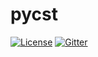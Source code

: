 # pycst

[![License](https://img.shields.io/badge/License-Apache%202.0-blue.svg)](https://opensource.org/licenses/Apache-2.0)
[![Gitter](https://badges.gitter.im/pycst/community.svg)](https://gitter.im/pycst/community?utm_source=badge&utm_medium=badge&utm_campaign=pr-badge)
